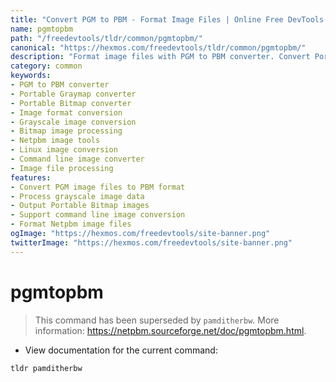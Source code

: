 ```yaml
---
title: "Convert PGM to PBM - Format Image Files | Online Free DevTools by Hexmos"
name: pgmtopbm
path: "/freedevtools/tldr/common/pgmtopbm/"
canonical: "https://hexmos.com/freedevtools/tldr/common/pgmtopbm/"
description: "Format image files with PGM to PBM converter. Convert Portable Graymap images to Portable Bitmap images. Free online tool, no registration required."
category: common
keywords:
- PGM to PBM converter
- Portable Graymap converter
- Portable Bitmap converter
- Image format conversion
- Grayscale image conversion
- Bitmap image processing
- Netpbm image tools
- Linux image conversion
- Command line image converter
- Image file processing
features:
- Convert PGM image files to PBM format
- Process grayscale image data
- Output Portable Bitmap images
- Support command line image conversion
- Format Netpbm image files
ogImage: "https://hexmos.com/freedevtools/site-banner.png"
twitterImage: "https://hexmos.com/freedevtools/site-banner.png"
---
```


# pgmtopbm

> This command has been superseded by `pamditherbw`.
> More information: <https://netpbm.sourceforge.net/doc/pgmtopbm.html>.

- View documentation for the current command:

`tldr pamditherbw`
